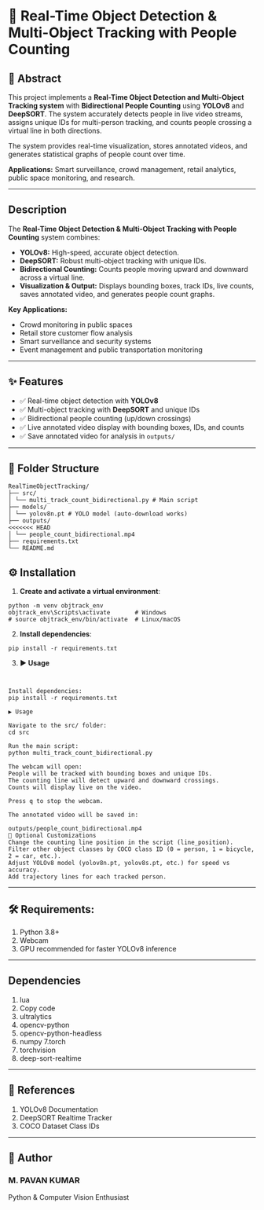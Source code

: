 # 🚀 Real-Time Object Detection & Multi-Object Tracking with People Counting

## 📄 Abstract
This project implements a **Real-Time Object Detection and Multi-Object Tracking system** with **Bidirectional People Counting** using **YOLOv8** and **DeepSORT**. The system accurately detects people in live video streams, assigns unique IDs for multi-person tracking, and counts people crossing a virtual line in both directions.  

The system provides real-time visualization, stores annotated videos, and generates statistical graphs of people count over time.  

**Applications:** Smart surveillance, crowd management, retail analytics, public space monitoring, and research.  

---

## **Description**

The **Real-Time Object Detection & Multi-Object Tracking with People Counting** system combines:  

- **YOLOv8:** High-speed, accurate object detection.  
- **DeepSORT:** Robust multi-object tracking with unique IDs.  
- **Bidirectional Counting:** Counts people moving upward and downward across a virtual line.  
- **Visualization & Output:** Displays bounding boxes, track IDs, live counts, saves annotated video, and generates people count graphs.  

**Key Applications:**  
- Crowd monitoring in public spaces  
- Retail store customer flow analysis  
- Smart surveillance and security systems  
- Event management and public transportation monitoring
---
## ✨ Features
- ✅ Real-time object detection with **YOLOv8**  
- ✅ Multi-object tracking with **DeepSORT** and unique IDs  
- ✅ Bidirectional people counting (up/down crossings)  
- ✅ Live annotated video display with bounding boxes, IDs, and counts  
- ✅ Save annotated video for analysis in `outputs/`  
 ---
## 📁 Folder Structure
```
RealTimeObjectTracking/
├── src/
│ └── multi_track_count_bidirectional.py # Main script
├── models/
│ └── yolov8n.pt # YOLO model (auto-download works)
├── outputs/
<<<<<<< HEAD
│ └── people_count_bidirectional.mp4
├── requirements.txt
└── README.md
```

## ⚙️ Installation

1. **Create and activate a virtual environment**:
```
python -m venv objtrack_env
objtrack_env\Scripts\activate       # Windows
# source objtrack_env/bin/activate  # Linux/macOS

```
2. **Install dependencies**:
```
pip install -r requirements.txt
```

3. **▶️ Usage**
```


Install dependencies:
pip install -r requirements.txt

▶️ Usage

Navigate to the src/ folder:
cd src

Run the main script:
python multi_track_count_bidirectional.py

The webcam will open:
People will be tracked with bounding boxes and unique IDs.
The counting line will detect upward and downward crossings.
Counts will display live on the video.

Press q to stop the webcam.

The annotated video will be saved in:

outputs/people_count_bidirectional.mp4
🔧 Optional Customizations
Change the counting line position in the script (line_position).
Filter other object classes by COCO class ID (0 = person, 1 = bicycle, 2 = car, etc.).
Adjust YOLOv8 model (yolov8n.pt, yolov8s.pt, etc.) for speed vs accuracy.
Add trajectory lines for each tracked person.
```
---
## **🛠 Requirements:**
1. Python 3.8+
2. Webcam
3. GPU recommended for faster YOLOv8 inference
---
## **Dependencies**
1. lua
2. Copy code
3. ultralytics
4. opencv-python
5. opencv-python-headless
6. numpy
7.torch
8. torchvision
9. deep-sort-realtime
---
## **🔗 References**
1. YOLOv8 Documentation
2. DeepSORT Realtime Tracker
3. COCO Dataset Class IDs
---
## 👤 Author
### M. PAVAN KUMAR
Python & Computer Vision Enthusiast
